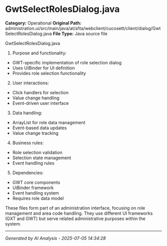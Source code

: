 # GwtSelectRolesDialog.java

**Category:** Operational
**Original Path:** administration.ui/src/main/java/at/a1ta/webclient/cucosett/client/dialog/GwtSelectRolesDialog.java
**File Type:** Java source file

GwtSelectRolesDialog.java
1. Purpose and functionality:
- GWT-specific implementation of role selection dialog
- Uses UiBinder for UI definition
- Provides role selection functionality

2. User interactions:
- Click handlers for selection
- Value change handling
- Event-driven user interface

3. Data handling:
- ArrayList for role data management
- Event-based data updates
- Value change tracking

4. Business rules:
- Role selection validation
- Selection state management
- Event handling rules

5. Dependencies:
- GWT core components
- UiBinder framework
- Event handling system
- Requires role data model

These files form part of an administration interface, focusing on role management and area code handling. They use different UI frameworks (GXT and GWT) but serve related administrative purposes within the system.

---
*Generated by AI Analysis - 2025-07-05 14:34:28*
